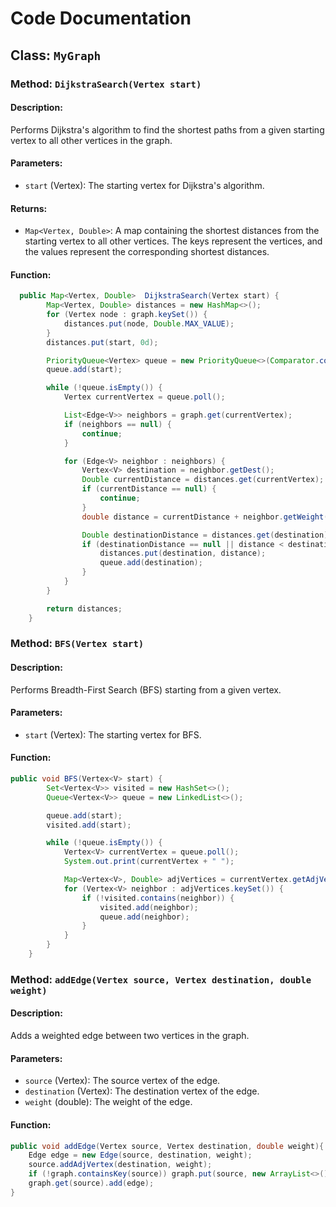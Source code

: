 # Code Documentation

## Class: `MyGraph`

### Method: `DijkstraSearch(Vertex start)`

#### Description:
Performs Dijkstra's algorithm to find the shortest paths from a given starting vertex to all other vertices in the graph.

#### Parameters:
- `start` (Vertex): The starting vertex for Dijkstra's algorithm.

#### Returns:
- `Map<Vertex, Double>`: A map containing the shortest distances from the starting vertex to all other vertices. The keys represent the vertices, and the values represent the corresponding shortest distances.

#### Function:
```java
  public Map<Vertex, Double>  DijkstraSearch(Vertex start) {
        Map<Vertex, Double> distances = new HashMap<>();
        for (Vertex node : graph.keySet()) {
            distances.put(node, Double.MAX_VALUE);
        }
        distances.put(start, 0d);

        PriorityQueue<Vertex> queue = new PriorityQueue<>(Comparator.comparingDouble(distances::get));
        queue.add(start);

        while (!queue.isEmpty()) {
            Vertex currentVertex = queue.poll();

            List<Edge<V>> neighbors = graph.get(currentVertex);
            if (neighbors == null) {
                continue;
            }

            for (Edge<V> neighbor : neighbors) {
                Vertex<V> destination = neighbor.getDest();
                Double currentDistance = distances.get(currentVertex);
                if (currentDistance == null) {
                    continue;
                }
                double distance = currentDistance + neighbor.getWeight();

                Double destinationDistance = distances.get(destination);
                if (destinationDistance == null || distance < destinationDistance) {
                    distances.put(destination, distance);
                    queue.add(destination);
                }
            }
        }

        return distances;
    }
```

### Method: `BFS(Vertex start)`

#### Description:
Performs Breadth-First Search (BFS) starting from a given vertex.

#### Parameters:
- `start` (Vertex): The starting vertex for BFS.

#### Function:
```java
public void BFS(Vertex<V> start) {
        Set<Vertex<V>> visited = new HashSet<>();
        Queue<Vertex<V>> queue = new LinkedList<>();

        queue.add(start);
        visited.add(start);

        while (!queue.isEmpty()) {
            Vertex<V> currentVertex = queue.poll();
            System.out.print(currentVertex + " ");

            Map<Vertex<V>, Double> adjVertices = currentVertex.getAdjVertices();
            for (Vertex<V> neighbor : adjVertices.keySet()) {
                if (!visited.contains(neighbor)) {
                    visited.add(neighbor);
                    queue.add(neighbor);
                }
            }
        }
    }
```

### Method: `addEdge(Vertex source, Vertex destination, double weight)`

#### Description:
Adds a weighted edge between two vertices in the graph.

#### Parameters:
- `source` (Vertex): The source vertex of the edge.
- `destination` (Vertex): The destination vertex of the edge.
- `weight` (double): The weight of the edge.

#### Function:
```java
public void addEdge(Vertex source, Vertex destination, double weight){
    Edge edge = new Edge(source, destination, weight);
    source.addAdjVertex(destination, weight);
    if (!graph.containsKey(source)) graph.put(source, new ArrayList<>());
    graph.get(source).add(edge);
}
```



